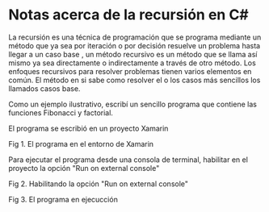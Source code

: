 # Notas acerca de la recursión en C#

La recursión es una técnica de programación que se programa mediante un método que ya sea por iteración o por decisión resuelve un problema hasta llegar a un caso base , un método recursivo es un método que se llama así mismo ya sea directamente o indirectamente a través de otro método. Los enfoques recursivos para resolver problemas tienen varios elementos en común. El método en si sabe como resolver el o los casos más sencillos los llamados casos base.

Como un ejemplo ilustrativo, escribí un sencillo programa que contiene las funciones Fibonacci y factorial.



El programa se escribió en un proyecto Xamarin

Fig 1. El programa en el entorno de Xamarin



Para ejecutar el programa desde una consola de terminal, habilitar en el proyecto la opción "Run on external console"

Fig 2. Habilitando la opción "Run on external console"



Fig 3. El programa en ejecucción

